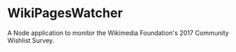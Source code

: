 # WikiPagesWatcher
A Node application to monitor the Wikimedia Foundation's 2017 Community Wishlist Survey.
